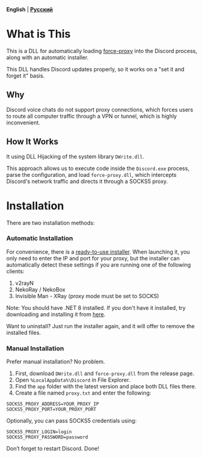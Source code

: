 **English** | [**Русский**](https://github.com/runetfreedom/discord-voice-proxy/blob/master/README.ru.md)

# What is This

This is a DLL for automatically loading [force-proxy](https://github.com/runetfreedom/force-proxy/) into the Discord process, along with an automatic installer.

This DLL handles Discord updates properly, so it works on a "set it and forget it" basis.

## Why

Discord voice chats do not support proxy connections, which forces users to route all computer traffic through a VPN or tunnel, which is highly inconvenient.

## How It Works

It using DLL Hijacking of the system library `DWrite.dll`.

This approach allows us to execute code inside the `Discord.exe` process, parse the configuration, and load `force-proxy.dll`, which intercepts Discord's network traffic and directs it through a SOCKS5 proxy.

# Installation

There are two installation methods:

### Automatic Installation

For convenience, there is a [ready-to-use installer](https://github.com/runetfreedom/discord-voice-proxy/releases/latest/download/DiscordProxyInstaller.exe). When launching it, you only need to enter the IP and port for your proxy, but the installer can automatically detect these settings if you are running one of the following clients:

1. v2rayN
2. NekoRay / NekoBox
3. Invisible Man - XRay (proxy mode must be set to SOCKS)

Note: You should have .NET 8 installed. If you don't have it installed, try downloading and installing it from [here](https://dotnet.microsoft.com/en-us/download/dotnet/8.0).

Want to uninstall? Just run the installer again, and it will offer to remove the installed files.

### Manual Installation

Prefer manual installation? No problem.

1. First, download `DWrite.dll` and `force-proxy.dll` from the release page.
2. Open `%LocalAppData%\Discord` in File Explorer.
3. Find the `app` folder with the latest version and place both DLL files there.
4. Create a file named `proxy.txt` and enter the following:

 ```
 SOCKS5_PROXY_ADDRESS=YOUR_PROXY_IP
 SOCKS5_PROXY_PORT=YOUR_PROXY_PORT
 ```

Optionally, you can pass SOCKS5 credentials using:

```
SOCKS5_PROXY_LOGIN=login
SOCKS5_PROXY_PASSWORD=password
```

Don’t forget to restart Discord. Done!
